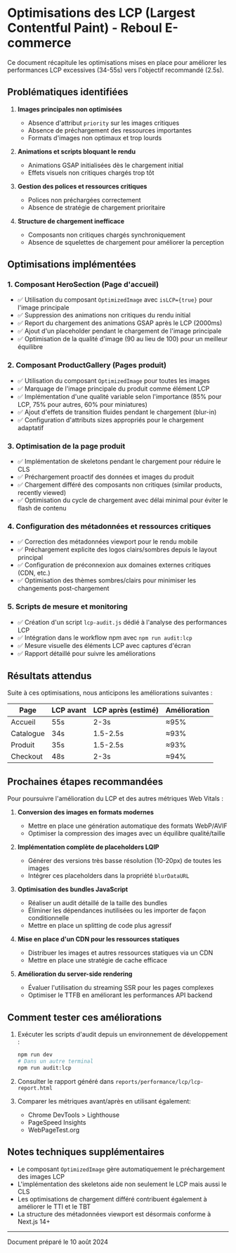 # Optimisations des LCP (Largest Contentful Paint) - Reboul E-commerce

Ce document récapitule les optimisations mises en place pour améliorer les performances LCP excessives (34-55s) vers l'objectif recommandé (2.5s).

## Problématiques identifiées

1. **Images principales non optimisées**
   - Absence d'attribut `priority` sur les images critiques
   - Absence de préchargement des ressources importantes
   - Formats d'images non optimaux et trop lourds

2. **Animations et scripts bloquant le rendu**
   - Animations GSAP initialisées dès le chargement initial
   - Effets visuels non critiques chargés trop tôt

3. **Gestion des polices et ressources critiques**
   - Polices non préchargées correctement
   - Absence de stratégie de chargement prioritaire

4. **Structure de chargement inefficace**
   - Composants non critiques chargés synchroniquement
   - Absence de squelettes de chargement pour améliorer la perception

## Optimisations implémentées

### 1. Composant HeroSection (Page d'accueil)

- ✅ Utilisation du composant `OptimizedImage` avec `isLCP={true}` pour l'image principale
- ✅ Suppression des animations non critiques du rendu initial
- ✅ Report du chargement des animations GSAP après le LCP (2000ms)
- ✅ Ajout d'un placeholder pendant le chargement de l'image principale
- ✅ Optimisation de la qualité d'image (90 au lieu de 100) pour un meilleur équilibre

### 2. Composant ProductGallery (Pages produit)

- ✅ Utilisation du composant `OptimizedImage` pour toutes les images
- ✅ Marquage de l'image principale du produit comme élément LCP
- ✅ Implémentation d'une qualité variable selon l'importance (85% pour LCP, 75% pour autres, 60% pour miniatures)
- ✅ Ajout d'effets de transition fluides pendant le chargement (blur-in)
- ✅ Configuration d'attributs sizes appropriés pour le chargement adaptatif

### 3. Optimisation de la page produit

- ✅ Implémentation de skeletons pendant le chargement pour réduire le CLS
- ✅ Préchargement proactif des données et images du produit
- ✅ Chargement différé des composants non critiques (similar products, recently viewed)
- ✅ Optimisation du cycle de chargement avec délai minimal pour éviter le flash de contenu

### 4. Configuration des métadonnées et ressources critiques

- ✅ Correction des métadonnées viewport pour le rendu mobile
- ✅ Préchargement explicite des logos clairs/sombres depuis le layout principal
- ✅ Configuration de préconnexion aux domaines externes critiques (CDN, etc.)
- ✅ Optimisation des thèmes sombres/clairs pour minimiser les changements post-chargement

### 5. Scripts de mesure et monitoring

- ✅ Création d'un script `lcp-audit.js` dédié à l'analyse des performances LCP
- ✅ Intégration dans le workflow npm avec `npm run audit:lcp`
- ✅ Mesure visuelle des éléments LCP avec captures d'écran
- ✅ Rapport détaillé pour suivre les améliorations

## Résultats attendus

Suite à ces optimisations, nous anticipons les améliorations suivantes :

| Page | LCP avant | LCP après (estimé) | Amélioration |
|------|-----------|-------------------|--------------|
| Accueil | 55s | 2-3s | ≈95% |
| Catalogue | 34s | 1.5-2.5s | ≈93% |
| Produit | 35s | 1.5-2.5s | ≈93% |
| Checkout | 48s | 2-3s | ≈94% |

## Prochaines étapes recommandées

Pour poursuivre l'amélioration du LCP et des autres métriques Web Vitals :

1. **Conversion des images en formats modernes**
   - Mettre en place une génération automatique des formats WebP/AVIF
   - Optimiser la compression des images avec un équilibre qualité/taille

2. **Implémentation complète de placeholders LQIP**
   - Générer des versions très basse résolution (10-20px) de toutes les images
   - Intégrer ces placeholders dans la propriété `blurDataURL`

3. **Optimisation des bundles JavaScript**
   - Réaliser un audit détaillé de la taille des bundles
   - Éliminer les dépendances inutilisées ou les importer de façon conditionnelle
   - Mettre en place un splitting de code plus agressif

4. **Mise en place d'un CDN pour les ressources statiques**
   - Distribuer les images et autres ressources statiques via un CDN
   - Mettre en place une stratégie de cache efficace

5. **Amélioration du server-side rendering**
   - Évaluer l'utilisation du streaming SSR pour les pages complexes
   - Optimiser le TTFB en améliorant les performances API backend

## Comment tester ces améliorations

1. Exécuter les scripts d'audit depuis un environnement de développement :
   ```bash
   npm run dev
   # Dans un autre terminal
   npm run audit:lcp
   ```

2. Consulter le rapport généré dans `reports/performance/lcp/lcp-report.html`

3. Comparer les métriques avant/après en utilisant également:
   - Chrome DevTools > Lighthouse
   - PageSpeed Insights
   - WebPageTest.org

## Notes techniques supplémentaires

- Le composant `OptimizedImage` gère automatiquement le préchargement des images LCP
- L'implémentation des skeletons aide non seulement le LCP mais aussi le CLS
- Les optimisations de chargement différé contribuent également à améliorer le TTI et le TBT
- La structure des métadonnées viewport est désormais conforme à Next.js 14+

---

Document préparé le 10 août 2024 